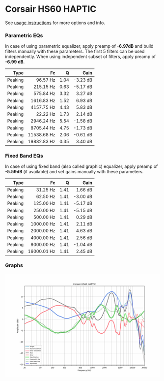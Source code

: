 # Corsair HS60 HAPTIC
See [usage instructions](https://github.com/jaakkopasanen/AutoEq#usage) for more options and info.

### Parametric EQs
In case of using parametric equalizer, apply preamp of **-6.97dB** and build filters manually
with these parameters. The first 5 filters can be used independently.
When using independent subset of filters, apply preamp of **-6.99 dB**.

| Type    | Fc          |    Q | Gain     |
|--------:|------------:|-----:|---------:|
| Peaking | 96.57 Hz    | 1.04 | -3.23 dB |
| Peaking | 215.15 Hz   | 0.63 | -5.17 dB |
| Peaking | 575.84 Hz   | 3.32 | 3.27 dB  |
| Peaking | 1616.83 Hz  | 1.52 | 6.93 dB  |
| Peaking | 4157.75 Hz  | 4.43 | 5.83 dB  |
| Peaking | 22.22 Hz    | 1.73 | 2.14 dB  |
| Peaking | 2946.24 Hz  | 5.54 | -1.58 dB |
| Peaking | 8705.44 Hz  | 4.75 | -1.73 dB |
| Peaking | 11538.68 Hz | 2.06 | -0.61 dB |
| Peaking | 19882.83 Hz | 0.35 | 3.40 dB  |

### Fixed Band EQs
In case of using fixed band (also called graphic) equalizer, apply preamp of **-5.59dB**
(if available) and set gains manually with these parameters.

| Type    | Fc          |    Q | Gain     |
|--------:|------------:|-----:|---------:|
| Peaking | 31.25 Hz    | 1.41 | 1.66 dB  |
| Peaking | 62.50 Hz    | 1.41 | -3.00 dB |
| Peaking | 125.00 Hz   | 1.41 | -5.17 dB |
| Peaking | 250.00 Hz   | 1.41 | -5.15 dB |
| Peaking | 500.00 Hz   | 1.41 | 0.29 dB  |
| Peaking | 1000.00 Hz  | 1.41 | 2.11 dB  |
| Peaking | 2000.00 Hz  | 1.41 | 4.63 dB  |
| Peaking | 4000.00 Hz  | 1.41 | 2.56 dB  |
| Peaking | 8000.00 Hz  | 1.41 | -1.04 dB |
| Peaking | 16000.01 Hz | 1.41 | 2.45 dB  |

### Graphs
![](./Corsair%20HS60%20HAPTIC.png)